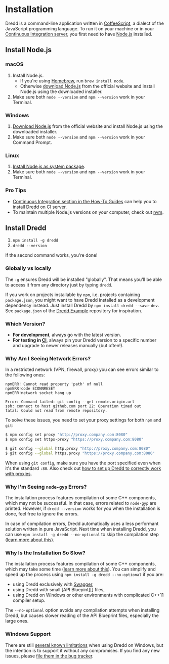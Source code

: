 # Installation

Dredd is a command-line application written in [CoffeeScript][], a dialect of the JavaScript programming language. To run it on your machine or in your [Continuous Integration server][CI], you first need to have [Node.js][] installed.

<a name="install-nodejs"></a><!-- legacy MkDocs anchor -->

## Install Node.js

### macOS

1. Install Node.js.
    - If you're using [Homebrew][], run `brew install node`.
    - Otherwise [download Node.js][Download Node.js] from the official website and install Node.js using the downloaded installer.
2. Make sure both `node --version` and `npm --version` work in your Terminal.

### Windows

1. [Download Node.js][] from the official website and install Node.js using the downloaded installer.
2. Make sure both `node --version` and `npm --version` work in your Command Prompt.

### Linux

1. [Install Node.js as system package][].
2. Make sure both `node --version` and `npm --version` work in your Terminal.

### Pro Tips

- [Continuous Integration section in the How-To Guides](how-to-guides.md#continuous-integration) can help you to install Dredd on CI server.
- To maintain multiple Node.js versions on your computer, check out [nvm][].

## Install Dredd

1. `npm install -g dredd`
2. `dredd --version`

If the second command works, you're done!

### Globally vs locally

The `-g` ensures Dredd will be installed "globally". That means you'll be able to access it from any directory just by typing `dredd`.

If you work on projects installable by `npm`, i.e. projects containing `package.json`, you might want to have Dredd installed as a development dependency instead. Just install Dredd by `npm install dredd --save-dev`. See `package.json` of the [Dredd Example][] repository for inspiration.

### Which Version?

- **For development**, always go with the latest version.
- **For testing in [CI][]**, always pin your Dredd version to a specific number and upgrade to newer releases manually (but often!).

### Why Am I Seeing Network Errors?

In a restricted network (VPN, firewall, proxy) you can see errors similar to the following ones:

```text
npmERR! Cannot read property 'path' of null
npmERR!code ECONNRESET
npmERR!network socket hang up
```

```text
Error: Command failed: git config --get remote.origin.url
ssh: connect to host github.com port 22: Operation timed out
fatal: Could not read from remote repository.
```

To solve these issues, you need to set your proxy settings for both `npm` and `git`:

```sh
$ npm config set proxy "http://proxy.company.com:8080"
$ npm config set https-proxy "https://proxy.company.com:8080"

$ git config --global http.proxy "http://proxy.company.com:8080"
$ git config --global https.proxy "https://proxy.company.com:8080"
```

When using `git config`, make sure you have the port specified even
when it's the standard `:80`. Also check out
[how to set up Dredd to correctly work with proxies][Dredd Proxy].

### Why I'm Seeing `node-gyp` Errors?

The installation process features compilation of some C++ components, which may not be successful. In that case, errors related to `node-gyp` are printed. However, if `dredd --version` works for you when the installation is done, feel free to ignore the errors.

In case of compilation errors, Dredd automatically uses a less performant solution written in pure JavaScript. Next time when installing Dredd, you can use `npm install -g dredd --no-optional` to skip the compilation step ([learn more about this][C++11 vs JS]).

### Why Is the Installation So Slow?

The installation process features compilation of some C++ components, which may take some time ([learn more about this][C++11 vs JS]). You can simplify and speed up the process using `npm install -g dredd --no-optional` if you are:

- using Dredd exclusively with [Swagger][],
- using Dredd with small [API Bluepint][] files,
- using Dredd on Windows or other environments with complicated C++11 compiler setup.

The `--no-optional` option avoids any compilation attempts when installing Dredd, but causes slower reading of the API Blueprint files, especially the large ones.

### Windows Support

There are still [several known limitations][Windows Issues] when using Dredd on Windows, but the intention is to support it without any compromises. If you find any new issues, please [file them in the bug tracker][New Issue].


[API Blueprint]: https://apiblueprint.org/
[Swagger]: https://swagger.io/

[CoffeeScript]: http://coffeescript.org/
[CI]: how-to-guides.md#continuous-integration

[Windows Issues]: https://github.com/apiaryio/dredd/issues?utf8=%E2%9C%93&q=is%3Aissue%20is%3Aopen%20label%3AWindows%20
[New Issue]: https://github.com/apiaryio/dredd/issues/new

[Homebrew]: https://brew.sh/
[Node.js]: https://nodejs.org/en/
[nvm]: https://github.com/creationix/nvm
[Download Node.js]: https://nodejs.org/en/download/
[Install Node.js as system package]: https://nodejs.org/en/download/package-manager/

[C++11 vs JS]: contributing.md#compiled-vs-pure-javascript
[Dredd Proxy]: how-it-works.md#using-http-s-proxy
[Dredd Example]: https://github.com/apiaryio/dredd-example/
